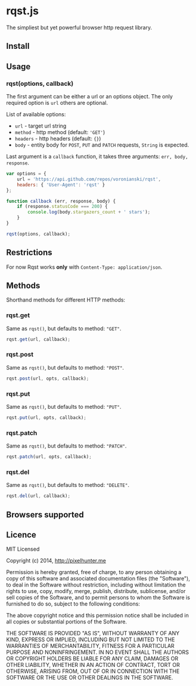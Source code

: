 # rqst.js

The simpliest but yet powerful browser http request library.

## Install

## Usage

### rqst(options, callback)

The first argument can be either a url or an options object. The only required option is ``url`` others are optional.

List of available options:

- ``url`` - target url string
- ``method`` - http method (default: ``'GET'``)
- ``headers`` - http headers (default: ``{}``)
- ``body`` - entity body for ``POST``, ``PUT`` and ``PATCH`` requests, ``String`` is expected.

Last argument is a ``callback`` function, it takes three arguments: ``err, body, response``.

```javascript
var options = {
	url = 'https://api.github.com/repos/voronianski/rqst',
	headers: { 'User-Agent': 'rqst' }
};

function callback (err, response, body) {
	if (response.statusCode === 200) {
		console.log(body.stargazers_count + ' stars');
	}
}

rqst(options, callback);
```

## Restrictions

For now Rqst works **only** with ``Content-Type: application/json``.

## Methods

Shorthand methods for different HTTP methods:

### rqst.get

Same as ``rqst()``, but defaults to method: ``"GET"``.

```javascript
rqst.get(url, callback);
```

### rqst.post

Same as ``rqst()``, but defaults to method: ``"POST"``.

```javascript
rqst.post(url, opts, callback);
```

### rqst.put

Same as ``rqst()``, but defaults to method: ``"PUT"``.

```javascript
rqst.put(url, opts, callback);
```

### rqst.patch

Same as ``rqst()``, but defaults to method: ``"PATCH"``.

```javascript
rqst.patch(url, opts, callback);
```

### rqst.del

Same as ``rqst()``, but defaults to method: ``"DELETE"``.

```javascript
rqst.del(url, callback);
```

## Browsers supported

## Licence

MIT Licensed

Copyright (c) 2014, http://pixelhunter.me

Permission is hereby granted, free of charge, to any person obtaining a copy of this software and associated documentation files (the "Software"), to deal in the Software without restriction, including without limitation the rights to use, copy, modify, merge, publish, distribute, sublicense, and/or sell copies of the Software, and to permit persons to whom the Software is furnished to do so, subject to the following conditions:

The above copyright notice and this permission notice shall be included in all copies or substantial portions of the Software.

THE SOFTWARE IS PROVIDED "AS IS", WITHOUT WARRANTY OF ANY KIND, EXPRESS OR IMPLIED, INCLUDING BUT NOT LIMITED TO THE WARRANTIES OF MERCHANTABILITY, FITNESS FOR A PARTICULAR PURPOSE AND NONINFRINGEMENT. IN NO EVENT SHALL THE AUTHORS OR COPYRIGHT HOLDERS BE LIABLE FOR ANY CLAIM, DAMAGES OR OTHER LIABILITY, WHETHER IN AN ACTION OF CONTRACT, TORT OR OTHERWISE, ARISING FROM, OUT OF OR IN CONNECTION WITH THE SOFTWARE OR THE USE OR OTHER DEALINGS IN THE SOFTWARE.

